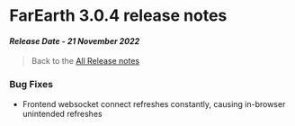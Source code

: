 # FarEarth 3.0.4 release notes
#### *Release Date - 21 November 2022*

> Back to the [All Release notes](releaseNotesSummary.md)

### Bug Fixes
* Frontend websocket connect refreshes constantly, causing in-browser unintended refreshes

